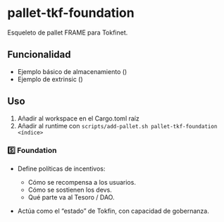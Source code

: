 # pallet-tkf-foundation

Esqueleto de pallet FRAME para Tokfinet.

## Funcionalidad
- Ejemplo básico de almacenamiento ()
- Ejemplo de extrinsic ()

## Uso
1. Añadir al workspace en el Cargo.toml raíz
2. Añadir al runtime con `scripts/add-pallet.sh pallet-tkf-foundation <índice>`

### 5️⃣ **Foundation**

* Define políticas de incentivos:

  * Cómo se recompensa a los usuarios.
  * Cómo se sostienen los devs.
  * Qué parte va al Tesoro / DAO.
* Actúa como el “estado” de Tokfin, con capacidad de gobernanza.
